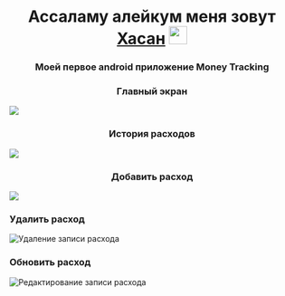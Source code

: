 <h1 align="center">Ассаламу алейкум меня зовут <a href="https://t.me/hasanandroidblog" target="_blank">Хасан</a> 
<img src="https://github.com/blackcater/blackcater/raw/main/images/Hi.gif" height="32"/></h1>
<h3 align="center">Моей первое android приложение Money Tracking</h3>
<h3 align="center">Главный экран</h3>
<img src="https://github.com/HasanDzhabailov/moneyTrackingMyFirstAppAndroid/blob/main/ReadmeResourse/homeScreen.png"/>
<h3 align="center">История расходов</h3>
<img src="https://github.com/HasanDzhabailov/moneyTrackingMyFirstAppAndroid/blob/main/ReadmeResourse/costhistory.png"/>
<h3 align="center">Добавить расход</h3>
<img src="https://github.com/HasanDzhabailov/moneyTrackingMyFirstAppAndroid/blob/main/ReadmeResourse/addExpensive.png"/>
<h3>Удалить расход</h3>
<img alt="Удаление записи расхода" src="https://github.com/HasanDzhabailov/moneyTrackingMyFirstAppAndroid/blob/main/ReadmeResourse/delete%20element.gif"/>
<h3>Обновить расход</h3>
<img alt="Редактирование записи расхода" src="https://github.com/HasanDzhabailov/moneyTrackingMyFirstAppAndroid/blob/main/ReadmeResourse/update%20element.gif"/>





